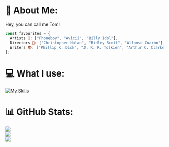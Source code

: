# 💫 About Me:
Hey, you can call me Tom!<br>
```jsx
const favourites = {
  Artists 🎵: ["Phoneboy", "Avicii", "Billy Idol"],
  Directors 🎥: ["Christopher Nolan", "Ridley Scott", "Alfonso Cuarón"],
  Writers 📚: ["Phillip K. Dick", "J. R. R. Tolkien", "Arthur C. Clarke"]
};
```

# 💻 What I use:
[![My Skills](https://skillicons.dev/icons?i=html,css,js,ts,nodejs,react,next,python,postman,lua,sqlite,obsidian)](https://tomasmartinez.xyz)

# 📊 GitHub Stats:
![](https://github-readme-stats.vercel.app/api?username=shadow1363&theme=swift&hide_border=false&include_all_commits=false&count_private=false)<br/>
![](https://github-readme-streak-stats.herokuapp.com/?user=shadow1363&theme=swift&hide_border=false)<br/>
![](https://github-readme-stats.vercel.app/api/top-langs/?username=shadow1363&theme=swift&hide_border=false&include_all_commits=false&count_private=false&layout=compact)
